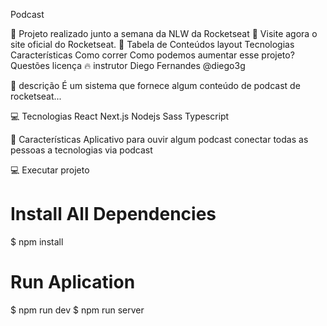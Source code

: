 Podcast

🚀 Projeto realizado junto a semana da NLW da Rocketseat
🚀 Visite agora o site oficial do Rocketseat.
📌 Tabela de Conteúdos
layout
Tecnologias
Características
Como correr
Como podemos aumentar esse projeto?
Questões
licença
🔥 instrutor
Diego Fernandes @diego3g

📌 descrição
É um sistema que fornece algum conteúdo de podcast de rocketseat...

💻 Tecnologias
React
Next.js
Nodejs
Sass
Typescript

🚀 Características
Aplicativo para ouvir algum podcast
conectar todas as pessoas a tecnologias via podcast

💻 Executar projeto

# Install All Dependencies
$ npm install 

# Run Aplication
$ npm run dev
$ npm run server
